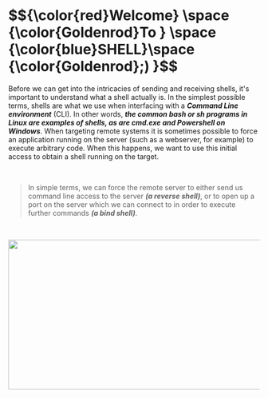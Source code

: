 <h1>$${\color{red}Welcome} \space {\color{Goldenrod}To } \space {\color{blue}SHELL}\space {\color{Goldenrod};) }$$</h1>

Before we can get into the intricacies of sending and receiving shells, it's important to understand what a shell actually is. 
In the simplest possible terms, shells are what we use when interfacing with a ***Command Line environment*** (CLI). In other words, ***the common bash or sh programs in Linux are examples of shells, as are cmd.exe and Powershell on Windows***. When targeting remote systems it is sometimes possible to force an application running on the server (such as a webserver, for example) to execute arbitrary code. When this happens, we want to use this initial access to obtain a shell running on the target.

<br>

> In simple terms, we can force the remote server to either send us command line access to the server ***(a reverse shell)***, or to open up a port on the server which we can connect to in order to execute further commands ***(a bind shell)***.

<br>
<p align="center">
<img src="https://github.com/4bo4yman/Privilege-Escalation/assets/156849852/bed5065b-1644-43c2-9370-0d455fb44ad9" height="300px" width="800px">
</p>
